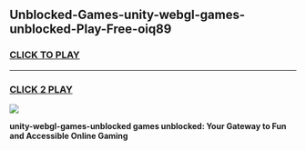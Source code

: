 
## Unblocked-Games-unity-webgl-games-unblocked-Play-Free-oiq89
<h3>
<a href="https://premium76.site?title=unity-webgl-games-unblocked&ref=23A">CLICK TO PLAY</a></h3>
<hr>

<h3>
<a href="https://premium76.site?title=unity-webgl-games-unblocked&ref=23A">CLICK 2 PLAY</a>
  
</h3>

<a href="https://premium76.site?title=unity-webgl-games-unblocked&ref=23A"><img src="https://clearcache.store/games.png"></a>


**unity-webgl-games-unblocked games unblocked: Your Gateway to Fun and Accessible Online Gaming**
